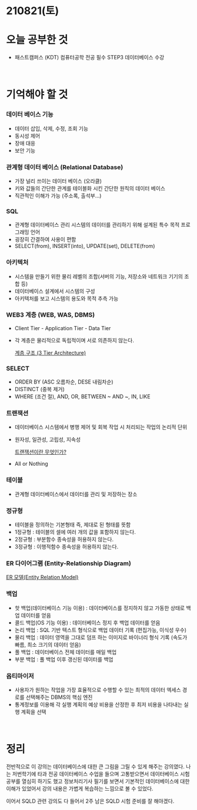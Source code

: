 # 210821(토)

# 오늘 공부한 것

- 패스트캠퍼스 (KDT) 컴퓨터공학 전공 필수 STEP3 데이터베이스 수강

<br>

# 기억해야 할 것

### 데이터 베이스 기능

- 데이터 삽입, 삭제, 수정, 조회 기능
- 동시성 제어
- 장애 대응
- 보안 기능

### 관계형 데이터 베이스 (Relational Database)

- 가장 널리 쓰이는 데이터 베이스 (오라클)
- 키와 값들의 간단한 관계를 테이블화 시킨 간단한 원칙의 데이터 베이스
- 직관적인 이해가 가능 (주소록, 출석부...)

### SQL

- 관계형 데이터베이스 관리 시스템의 데이터를 관리하기 위해 설계된 특수 목적 프로그래밍 언어
- 굉장히 간결하여 사용이 편함
- SELECT(from), INSERT(into), UPDATE(set), DELETE(from)

### 아키텍처

- 시스템을 만들기 위한 물리 레벨의 조합(서버의 기능, 저장소와 네트워크 기기의 조합 등)
- 데이터베이스 설계에서 시스템의 구성
- 아키텍처를 보고 시스템의 용도와 목적 추측 가능

### WEB3 계층 (WEB, WAS, DBMS)

- Client Tier - Application Tier - Data Tier
- 각 계층은 물리적으로 독립적이며 서로 의존하지 않는다.

  [계층 구조 (3 Tier Architecture)](https://www.stevenjlee.net/2020/05/08/%EC%9D%B4%ED%95%B4%ED%95%98%EA%B8%B0-3%EA%B3%84%EC%B8%B5-%EA%B5%AC%EC%A1%B0-3-tier-architecture/)

### SELECT

- ORDER BY (ASC 오름차순, DESE 내림차순)
- DISTINCT (중복 제거)
- WHERE (조건 절), AND, OR, BETWEEN ~ AND ~, IN, LIKE

### 트랜잭션

- 데이터베이스 시스템에서 병행 제어 및 회복 작업 시 처리되는 작업의 논리적 단위
- 원자성, 일관성, 고립성, 지속성

  [트랜잭션이란 무엇인가?](https://coding-factory.tistory.com/226)

- All or Nothing

### 테이블

- 관계형 데이터베이스에서 데이터를 관리 및 저장하는 장소

### 정규형

- 테이블을 정의하는 기본형태 즉, 제대로 된 형태를 뜻함
- 1정규형 : 테이블의 셀에 여러 개의 값을 포함하지 않는다.
- 2정규형 : 부분함수 종속성을 허용하지 않는다.
- 3정규형 : 이행적함수 종속성을 허용하지 않는다.

### ER 다이어그램 (Entity-Relationship Diagram)

[ER 모델(Entity Relation Model)](https://victorydntmd.tistory.com/126)

### 백업

- 핫 백업(데이터베이스 기능 이용) : 데이터베이스를 정지하지 않고 가동한 상태로 백업 데이터를 얻음
- 콜드 백업(OS 기능 이용) : 데이터베이스 정지 후 백업 데이터를 얻음
- 논리 백업 : SQL 기반 텍스트 형식으로 백업 데이터 기록 (편집가능, 이식성 우수)
- 물리 백업 : 데이터 영역을 그대로 덤프 하는 이미지로 바이너리 형식 기록 (속도가 빠름, 최소 크기의 데이터 얻음)
- 풀 백업 : 데이터베이스 전체 데이터를 매일 백업
- 부분 백업 : 풀 백업 이후 갱신된 데이터를 백업

### 옵티마이저

- 사용자가 원하는 작업을 가장 효율적으로 수행할 수 있는 최적의 데이터 엑세스 경로를 선택해주는 DBMS의 핵심 엔진
- 통계정보를 이용해 각 실행 계획의 예상 비용을 산정한 후 최저 비용을 나타내는 실행 계획을 선택

<br>

# 정리

전반적으로 이 강의는 데이터베이스에 대한 큰 그림을 그릴 수 있게 해주는 강의였다. 나는 저번학기에 타과 전공 데이터베이스 수업을 들으며 고통받으면서 데이터베이스 시험 공부를 열심히 하기도 했고 정보처리기사 필기를 보면서 기본적인 데이터베이스에 대한 이해가 있었어서 강의 내용은 가볍게 복습하는 느낌으로 볼 수 있었다.

이어서 SQLD 관련 강의도 다 들어서 2주 남은 SQLD 시험 준비를 잘 해야겠다.
